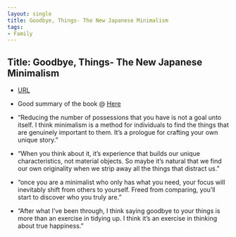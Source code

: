 ```yaml
---
layout: single
title: Goodbye, Things- The New Japanese Minimalism 
tags:
- Family
---
```


## Title: Goodbye, Things- The New Japanese Minimalism

- [URL](https://www.amazon.com/Goodbye-Things-New-Japanese-Minimalism/dp/0393609030)

- Good summary of the book @ [Here](https://www.sloww.co/goodbye-things-fumio-sasaki-book-summary/)


- “Reducing the number of possessions that you have is not a goal unto itself. I think minimalism is a method for individuals to find the things that are genuinely important to them. It’s a prologue for crafting your own unique story.”
- “When you think about it, it’s experience that builds our unique characteristics, not material objects. So maybe it’s natural that we find our own originality when we strip away all the things that distract us.”
- “once you are a minimalist who only has what you need, your focus will inevitably shift from others to yourself. Freed from comparing, you’ll start to discover who you truly are.”
- “After what I’ve been through, I think saying goodbye to your things is more than an exercise in tidying up. I think it’s an exercise in thinking about true happiness.”
